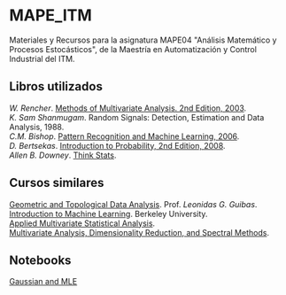 # MAPE_ITM
Materiales y Recursos para la asignatura MAPE04 "Análisis Matemático y Procesos Estocásticos", de la Maestría en Automatización y Control Industrial del ITM.

## Libros utilizados
*W. Rencher*. [Methods of Multivariate Analysis. 2nd Edition, 2003](https://www.ipen.br/biblioteca/slr/cel/0241).<br>
*K. Sam Shanmugam*. Random Signals: Detection, Estimation and Data Analysis, 1988. <br>
*C.M. Bishop*. [Pattern Recognition and Machine Learning, 2006](https://www.microsoft.com/en-us/research/uploads/prod/2006/01/Bishop-Pattern-Recognition-and-Machine-Learning-2006.pdf). <br>
*D. Bertsekas*. [Introduction to Probability, 2nd Edition, 2008](https://www.vfu.bg/en/e-Learning/Math--Bertsekas_Tsitsiklis_Introduction_to_probability.pdf). <br>
*Allen B. Downey*. [Think Stats](https://greenteapress.com/wp/think-stats-2e/). <br>

## Cursos similares

[Geometric and Topological Data Analysis](http://cs233.stanford.edu/). 
Prof. *Leonidas G. Guibas*. <br>
[Introduction to Machine Learning](https://www.eecs189.org/syllabus/).
Berkeley University. <br>
[Applied Multivariate Statistical Analysis](https://online.stat.psu.edu/stat505/). <br>
[Multivariate Analysis, Dimensionality Reduction, and Spectral Methods](http://stat.wharton.upenn.edu/~skakade/courses/stat991_mult/).

## Notebooks
[Gaussian and MLE](https://github.com/mravanba/comp551-notebooks/blob/master/Gaussian.ipynb)
